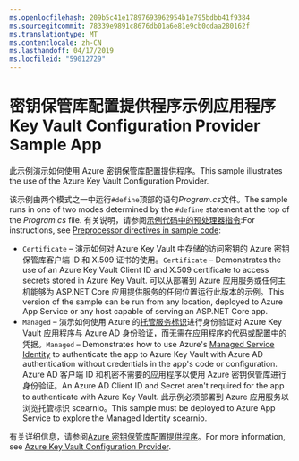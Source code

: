 ```yaml
---
ms.openlocfilehash: 209b5c41e17897693962954b1e795bdbb41f9384
ms.sourcegitcommit: 78339e9891c8676db01a6e81e9cb0cdaa280162f
ms.translationtype: MT
ms.contentlocale: zh-CN
ms.lasthandoff: 04/17/2019
ms.locfileid: "59012729"
---
```

# <a name="key-vault-configuration-provider-sample-app"></a><span data-ttu-id="a00b5-101">密钥保管库配置提供程序示例应用程序</span><span class="sxs-lookup"><span data-stu-id="a00b5-101">Key Vault Configuration Provider Sample App</span></span>

<span data-ttu-id="a00b5-102">此示例演示如何使用 Azure 密钥保管库配置提供程序。</span><span class="sxs-lookup"><span data-stu-id="a00b5-102">This sample illustrates the use of the Azure Key Vault Configuration Provider.</span></span>

<span data-ttu-id="a00b5-103">该示例由两个模式之一中运行`#define`顶部的语句*Program.cs*文件。</span><span class="sxs-lookup"><span data-stu-id="a00b5-103">The sample runs in one of two modes determined by the `#define` statement at the top of the *Program.cs* file.</span></span> <span data-ttu-id="a00b5-104">有关说明，请参阅[示例代码中的预处理器指令](https://docs.microsoft.com/aspnet/core#preprocessor-directives-in-sample-code):</span><span class="sxs-lookup"><span data-stu-id="a00b5-104">For instructions, see [Preprocessor directives in sample code](https://docs.microsoft.com/aspnet/core#preprocessor-directives-in-sample-code):</span></span>

* <span data-ttu-id="a00b5-105">`Certificate` &ndash; 演示如何对 Azure Key Vault 中存储的访问密钥的 Azure 密钥保管库客户端 ID 和 X.509 证书的使用。</span><span class="sxs-lookup"><span data-stu-id="a00b5-105">`Certificate` &ndash; Demonstrates the use of an Azure Key Vault Client ID and X.509 certificate to access secrets stored in Azure Key Vault.</span></span> <span data-ttu-id="a00b5-106">可以从部署到 Azure 应用服务或任何主机能够为 ASP.NET Core 应用提供服务的任何位置运行此版本的示例。</span><span class="sxs-lookup"><span data-stu-id="a00b5-106">This version of the sample can be run from any location, deployed to Azure App Service or any host capable of serving an ASP.NET Core app.</span></span>
* <span data-ttu-id="a00b5-107">`Managed` &ndash; 演示如何使用 Azure 的[托管服务标识](https://docs.microsoft.com/azure/active-directory/managed-identities-azure-resources/overview)进行身份验证对 Azure Key Vault 应用程序与 Azure AD 身份验证，而无需在应用程序的代码或配置中的凭据。</span><span class="sxs-lookup"><span data-stu-id="a00b5-107">`Managed` &ndash; Demonstrates how to use Azure's [Managed Service Identity](https://docs.microsoft.com/azure/active-directory/managed-identities-azure-resources/overview) to authenticate the app to Azure Key Vault with Azure AD authentication without credentials in the app's code or configuration.</span></span> <span data-ttu-id="a00b5-108">Azure AD 客户端 ID 和机密不需要的应用程序以使用 Azure 密钥保管库进行身份验证。</span><span class="sxs-lookup"><span data-stu-id="a00b5-108">An Azure AD Client ID and Secret aren't required for the app to authenticate with Azure Key Vault.</span></span> <span data-ttu-id="a00b5-109">此示例必须部署到 Azure 应用服务以浏览托管标识 scearnio。</span><span class="sxs-lookup"><span data-stu-id="a00b5-109">This sample must be deployed to Azure App Service to explore the Managed Identity scearnio.</span></span>

<span data-ttu-id="a00b5-110">有关详细信息，请参阅[Azure 密钥保管库配置提供程序](https://docs.microsoft.com/aspnet/core/security/key-vault-configuration)。</span><span class="sxs-lookup"><span data-stu-id="a00b5-110">For more information, see [Azure Key Vault Configuration Provider](https://docs.microsoft.com/aspnet/core/security/key-vault-configuration).</span></span>
